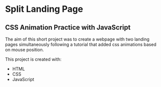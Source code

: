 # Split Landing Page
## CSS Animation Practice with JavaScript

The aim of this short project was to create a webpage with two landing pages simultaneously following a tutorial that added css animations based on mouse position.

This project is created with:
- HTML
- CSS
- JavaScript
